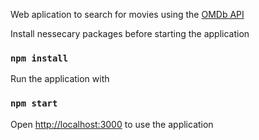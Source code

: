 Web aplication to search for movies using the [OMDb API](https://www.omdbapi.com/)

Install nessecary packages before starting the application

### `npm install`

Run the application with

### `npm start`

Open [http://localhost:3000](http://localhost:3000) to use the application

